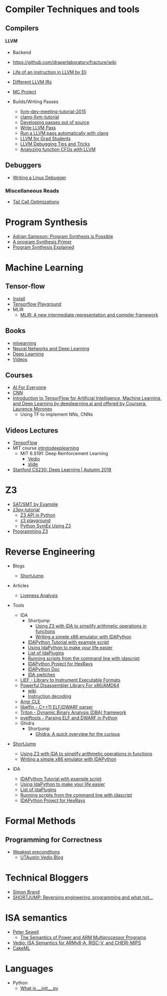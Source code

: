 # Compiler Techniques and tools

## Compilers
#### LLVM
 - Backend
  - https://github.com/draperlaboratory/fracture/wiki
  - [Life of an instruction in LLVM by Eli](https://eli.thegreenplace.net/2012/11/24/life-of-an-instruction-in-llvm)
  - [Different LLVM IRs](https://cranelift.readthedocs.io/en/latest/compare-llvm.html#intermediate-representations)
  - [MC Project](http://blog.llvm.org/2010/04/intro-to-llvm-mc-project.html)

- Builds/Writing Passes
  - [llvm-dev-meeting-tutorial-2015](https://github.com/quarkslab/llvm-dev-meeting-tutorial-2015)
  - [clang-llvm-tutorial](https://github.com/lijiansong/clang-llvm-tutorial)
  - [Developing passes out of source](http://llvm.org/docs/CMake.html#developing-llvm-passes-out-of-source)
  - [Write LLVM Pass](http://llvm.org/docs/WritingAnLLVMPass.html)
  - [Run a LLVM pass automatically with clang](https://www.cs.cornell.edu/~asampson/blog/clangpass.html)
  - [LLVM for Grad Students](https://www.cs.cornell.edu/~asampson/blog/llvm.html)
  - [LLVM Debugging Tips and Tricks](http://bholt.org/posts/llvm-debugging.html)
  - [Analyzing function CFGs with LLVM](https://eli.thegreenplace.net/2013/09/16/analyzing-function-cfgs-with-llvm)

## Debuggers
  - [Writing a Linux Debugger](https://blog.tartanllama.xyz/writing-a-linux-debugger-setup/)


### Miscellaneous Reads
  - [Tail Call Optimizations](http://web.archive.org/web/20111030134120/http://www.sidhe.org/~dan/blog/archives/000211.html)

# Program Synthesis
 - [Adrian Sampson: Program Synthesis is Possible](https://www.cs.cornell.edu/~asampson/blog/minisynth.html)
 - [A program Synthesis Primer](https://barghouthi.github.io/2017/04/24/synthesis-primer/)
 - [Program Synthesis Explained](https://homes.cs.washington.edu/~bornholt/post/synthesis-explained.html)


# Machine Learning

## Tensor-flow
  - [Install](https://www.tensorflow.org/install/pip)
  - [Tensorflow Playground](http://playground.tensorflow.org)
  - MLIR
    - [MLIR: A new intermediate representation and compiler framework](https://medium.com/tensorflow/mlir-a-new-intermediate-representation-and-compiler-framework-beba999ed18d)


## Books
  - [mlyearning](https://www.mlyearning.org/)
  - [ Neural Networks and Deep Learning](http://neuralnetworksanddeeplearning.com/index.html)
  - [Deep Learning](http://www.deeplearningbook.org/)
  - [Videos](https://www.youtube.com/channel/UC0rqucBdTuFTjJiefW5t-IQ/videos)

## Courses
  - [AI For Everyone](https://www.deeplearning.ai/ai-for-everyone/)
  - [CNN](https://www.youtube.com/playlist?list=PLkDaE6sCZn6Gl29AoE31iwdVwSG-KnDzF)
  - [Introduction to TensorFlow for Artificial Intelligence, Machine Learning, and Deep Learning _by_ deeplearning.ai and offered by Coursera. Laurence Moroney](https://www.coursera.org/learn/introduction-tensorflow/home/welcome)
    - Using TF to implement NNs, CNNs


## Videos Lectures
  - [TensorFlow](https://www.youtube.com/channel/UC0rqucBdTuFTjJiefW5t-IQ/videos)
  - MIT course [introtodeeplearning](http://introtodeeplearning.com/)
    - MIT 6.S191: Deep Reinforcement Learning
      - [Vedio]( https://www.youtube.com/watch?v=i6Mi2_QM3rA&list=WL&index=123&t=0s)
      -  [slide](http://introtodeeplearning.com/materials/2019_6S191_L5.pdf)
  - [Stanford CS230: Deep Learning | Autumn 2018](https://www.youtube.com/watch?v=PySo_6S4ZAg&list=PLoROMvodv4rOABXSygHTsbvUz4G_YQhOb)


# Z3
 - [SAT/SMT by Example](https://yurichev.com/writings/SAT_SMT_by_example.pdf)
 - [z3py-tutorial](https://github.com/ericpony/z3py-tutorial)
   - [Z3 API in Python](http://ericpony.github.io/z3py-tutorial/guide-examples.htm)
   - [z3 playground](https://github.com/0vercl0k/z3-playground)
   - [Python SymEx Using Z3](https://github.com/thomasjball/PyExZ3)
 - [Programming Z3](https://theory.stanford.edu/~nikolaj/programmingz3.html)

# Reverse Engineering

  - Blogs
    - [ShortJump](http://0xeb.net/)  

  - Articles  
    - [Liveness Analysis](https://reverseengineering.stackexchange.com/questions/11238/variable-liveness-analysis-on-binaries)

  - Tools  
    - IDA
      - Shortjump
        - [Using Z3 with IDA to simplify arithmetic operations in functions](http://0xeb.net/2018/03/using-z3-with-ida-to-simplify-arithmetic-operations-in-functions/)
        - [Writing a simple x86 emulator with IDAPython](http://0xeb.net/2018/02/writing-a-simple-x86-emulator-with-idapython/)
      - [IDAPython Tutorial with example script](https://www.youtube.com/watch?v=5ehI2wgcSGo)
      - [Using IdaPython to make your life easier](https://unit42.paloaltonetworks.com/tag/idapython/)
      - [List of IdaPlugins](https://github.com/onethawt/idaplugins-list)
      - [Running scripts from the command line with idascript](http://www.hexblog.com/?p=128)
      - [IDAPython Project for HexRays](https://github.com/idapython/src)
      - [IDAPython Doc](https://www.hex-rays.com/products/ida/support/idapython_docs/)
      - [IDA switches](https://www.hex-rays.com/products/ida/support/idadoc/417.shtml)
    - [LIEF - Library to Instrument Executable Formats](https://github.com/lief-project/LIEF)
    - [Powerful Disassembler Library For x86/AMD64](https://github.com/gdabah/distorm)
      - [wiki](https://github.com/gdabah/distorm/wiki)
      - [Instruction decoding](https://github.com/gdabah/distorm/wiki/x86x64MachineCode)
    - [Angr CLE](https://github.com/angr/cle)
    - [libelfin - C++11 ELF/DWARF parser](https://github.com/aclements/libelfin)  
    - [Triton - Dynamic Binary Analysis (DBA) framework](https://github.com/JonathanSalwan/Triton)
    - [pyelftools - Parsing ELF and DWARF in Python](https://github.com/eliben/pyelftools)
    - Ghidra
      - Shortjump
        - [Ghidra: A quick overview for the curious](http://0xeb.net/2019/03/ghidra-a-quick-overview/#more-232)
  - [ShortJump](http://0xeb.net/)
    - [Using Z3 with IDA to simplify arithmetic operations in functions](http://0xeb.net/2018/03/using-z3-with-ida-to-simplify-arithmetic-operations-in-functions/)
    - [Writing a simple x86 emulator with IDAPython](http://0xeb.net/2018/02/writing-a-simple-x86-emulator-with-idapython/)
  - IDA
    - [IDAPython Tutorial with example script](https://www.youtube.com/watch?v=5ehI2wgcSGo)
    - [Using IdaPython to make your life easier](https://unit42.paloaltonetworks.com/tag/idapython/)
    - [List of IdaPlugins](https://github.com/onethawt/idaplugins-list)
    - [Running scripts from the command line with idascript](http://www.hexblog.com/?p=128)
    - [IDAPython Project for HexRays](https://github.com/idapython/src)

# Formal Methods
##  Programming for Correctness
  - [Weakest precondtions](https://www.youtube.com/watch?v=JZUTbFlKDzo&list=PL4h_iyQepxHgF_tFXlCZQG_TudIfSU8t5&index=1)
      - [UTAustin Vedio Blog](https://www.youtube.com/channel/UCZuEJqE58wmvL8wlGGSYSNw/videos)

# Technical Bloggers
  - [Simon Brand](https://blog.tartanllama.xyz/posts/)
  - [SHORTJUMP: Reversing engineering, programming and what not…](http://0xeb.net/2019/03/ghidra-a-quick-overview/#more-232)

# ISA semantics
  - [Peter Sewell](https://www.cl.cam.ac.uk/~pes20/)
    - [The Semantics of Power and ARM Multiprocessor Programs](https://www.cl.cam.ac.uk/~pes20/weakmemory/index4.html)
  - [Vedio: ISA Semantics for ARMv8-A, RISC-V, and CHERI-MIPS](https://www.youtube.com/watch?v=kvbJE6hxs7k)
  - [CakeML](https://cakeml.org/)

# Languages
  - Python
    - [What is \_\_init__.py](https://stackoverflow.com/questions/448271/what-is-init-py-for)
